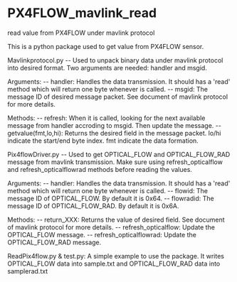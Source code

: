 # PX4FLOW_mavlink_read
read value from PX4FLOW under mavlink protocol

This is a python package used to get value from PX4FLOW sensor.

Mavlinkprotocol.py 
-- Used to unpack binary data under mavlink protocol into desired format. Two arguments are needed: handler and msgid.

Arguments:
-- handler: Handles the data transmission. It should has a 'read' method which will return one byte whenever is called.
-- msgid: The message ID of desired message packet. See document of mavlink protocol for more details.

Methods:
-- refresh: When it is called, looking for the next available message from handler accroding to msgid. Then update the message.
-- getvalue(fmt,lo,hi): Returns the desired field in the message packet. lo/hi indicate the start/end byte index. fmt indicate the data formation.

Pix4flowDriver.py
-- Used to get OPTICAL_FLOW and OPTICAL_FLOW_RAD message from mavlink transmission. Make sure using refresh_opticalflow and refresh_opticalflowrad methods before reading the values.

Arguments:
-- handler: Handles the data transmission. It should has a 'read' method which will return one byte whenever is called.
-- flowid: The message ID of OPTICAL_FLOW. By default it is 0x64.
-- flowradid: The message ID of OPTICAL_FLOW_RAD. By default it is 0x6A.

Methods:
-- return_XXX: Returns the value of desired field. See document of mavlink protocol for more details.
-- refresh_opticalflow: Update the OPTICAL_FLOW message.
-- refresh_opticalflowrad: Update the OPTICAL_FLOW_RAD message.

ReadPix4flow.py & test.py:
A simple example to use the package. It writes OPTICAL_FLOW data into sample.txt and OPTICAL_FLOW_RAD data into samplerad.txt
